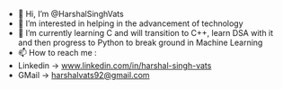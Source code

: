 - 👋 Hi, I’m @HarshalSinghVats
- 👀 I’m interested in helping in the advancement of technology
- 🌱 I’m currently learning C and will transition to C++, learn DSA with it and then progress to Python to break ground in Machine Learning
- 📫 How to reach me :
- Linkedin -> www.linkedin.com/in/harshal-singh-vats
- GMail -> harshalvats92@gmail.com

<!---
HarshalSinghVats/HarshalSinghVats is a ✨ special ✨ repository because its `README.md` (this file) appears on your GitHub profile.
You can click the Preview link to take a look at your changes.
--->
